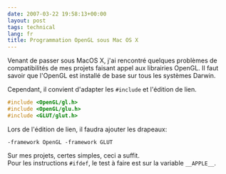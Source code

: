 ```yaml
---
date: 2007-03-22 19:58:13+00:00
layout: post
tags: technical
lang: fr
title: Programmation OpenGL sous Mac OS X
---
```


Venant de passer sous MacOS X, j'ai rencontré quelques problèmes de compatibilités de mes projets faisant appel aux librairies OpenGL. Il faut savoir que l'OpenGL est installé de base sur tous les systèmes Darwin.

Cependant, il convient d'adapter les `#include` et l'édition de lien.

```c
#include <OpenGL/gl.h>
#include <OpenGL/glu.h>
#include <GLUT/glut.h>
```

Lors de l'édition de lien, il faudra ajouter les drapeaux:

```
-framework OpenGL -framework GLUT
```

Sur mes projets, certes simples, ceci a suffit.  
Pour les instructions `#ifdef`, le test à faire est sur la variable `__APPLE__`.
